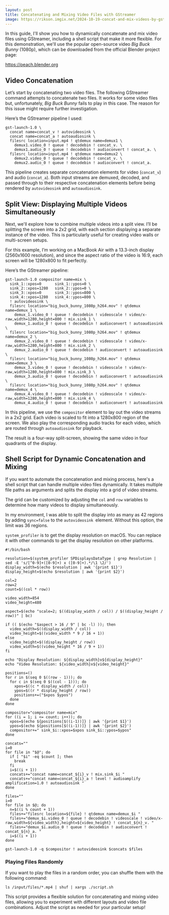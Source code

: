 ```yaml
---
layout: post
title: Concatenating and Mixing Video Files with GStreamer
image: https://rikson.imgix.net/2024-10-19-concat-and-mix-videos-by-gstreamer.jpg
---
```


In this guide, I'll show you how to dynamically concatenate and mix video files using GStreamer, including a shell script that make it more flexible. For this demonstration, we'll use the popular open-source video *Big Buck Bunny* (1080p), which can be downloaded from the official Blender project page:

<https://peach.blender.org>

## Video Concatenation

Let’s start by concatenating two video files. The following GStreamer command attempts to concatenate two files. It works for some video files but, unfortunately, *Big Buck Bunny* fails to play in this case. The reason for this issue might require further investigation.

Here’s the GStreamer pipeline I used:

```
gst-launch-1.0 \
  concat name=concat_v ! autovideosink \
  concat name=concat_a ! autoaudiosink \
  filesrc location=input.mp4 ! qtdemux name=demux1 \
    demux1.video_0 ! queue ! decodebin ! concat_v. \
    demux1.audio_0 ! queue ! decodebin ! audioconvert ! concat_a. \
  filesrc location=input.mp4 ! qtdemux name=demux2 \
    demux2.video_0 ! queue ! decodebin ! concat_v. \
    demux2.audio_0 ! queue ! decodebin ! audioconvert ! concat_a.
```

This pipeline creates separate concatenation elements for video (`concat_v`) and audio (`concat_a`). Both input streams are demuxed, decoded, and passed through to their respective concatenation elements before being rendered by `autovideosink` and `autoaudiosink`.

## Split View: Displaying Multiple Videos Simultaneously

Next, we'll explore how to combine multiple videos into a split view. I’ll be splitting the screen into a 2x2 grid, with each section displaying a separate instance of the video. This is particularly useful for creating video walls or multi-screen setups.

For this example, I’m working on a MacBook Air with a 13.3-inch display (2560x1600 resolution), and since the aspect ratio of the video is 16:9, each screen will be 1280x800 to fit perfectly.

Here’s the GStreamer pipeline:

```
gst-launch-1.0 compositor name=mix \
  sink_1::xpos=0      sink_1::ypos=0 \
  sink_2::xpos=1280   sink_2::ypos=0 \
  sink_3::xpos=0      sink_3::ypos=800 \
  sink_4::xpos=1280   sink_4::ypos=800 \
  ! autovideosink \
  filesrc location="big_buck_bunny_1080p_h264.mov" ! qtdemux name=demux_1 \
    demux_1.video_0 ! queue ! decodebin ! videoscale ! video/x-raw,width=1280,height=800 ! mix.sink_1 \
    demux_1.audio_0 ! queue ! decodebin ! audioconvert ! autoaudiosink \
  filesrc location="big_buck_bunny_1080p_h264.mov" ! qtdemux name=demux_2 \
    demux_2.video_0 ! queue ! decodebin ! videoscale ! video/x-raw,width=1280,height=800 ! mix.sink_2 \
    demux_2.audio_0 ! queue ! decodebin ! audioconvert ! autoaudiosink \
  filesrc location="big_buck_bunny_1080p_h264.mov" ! qtdemux name=demux_3 \
    demux_3.video_0 ! queue ! decodebin ! videoscale ! video/x-raw,width=1280,height=800 ! mix.sink_3 \
    demux_3.audio_0 ! queue ! decodebin ! audioconvert ! autoaudiosink \
  filesrc location="big_buck_bunny_1080p_h264.mov" ! qtdemux name=demux_4 \
    demux_4.video_0 ! queue ! decodebin ! videoscale ! video/x-raw,width=1280,height=800 ! mix.sink_4 \
    demux_4.audio_0 ! queue ! decodebin ! audioconvert ! autoaudiosink
```

In this pipeline, we use the `compositor` element to lay out the video streams in a 2x2 grid. Each video is scaled to fit into a 1280x800 region of the screen. We also play the corresponding audio tracks for each video, which are routed through `autoaudiosink` for playback.

The result is a four-way split-screen, showing the same video in four quadrants of the display.





## Shell Script for Dynamic Concatenation and Mixing

If you want to automate the concatenation and mixing process, here's a shell script that can handle multiple video files dynamically. It takes multiple file paths as arguments and splits the display into a grid of video streams.

The grid can be customized by adjusting the `col` and `row` variables to determine how many videos to display simultaneously.

In my environment, I was able to split the display into as many as 42 regions by adding `sync=false` to the `autovideosink `element. Without this option, the limit was 36 regions.

`system_profiler` is to get the display resolution on macOS. You can replace it with other commands to get the display resolution on other platforms.
```
#!/bin/bash

resolution=$(system_profiler SPDisplaysDataType | grep Resolution | sed -E 's/[^0-9]+([0-9]+) x ([0-9]+).*/\1 \2/')
display_width=$(echo $resolution | awk '{print $1}')
display_height=$(echo $resolution | awk '{print $2}')

col=2
row=2
count=$((col * row))

video_width=854
video_height=480

aspect=$(echo "scale=2; $((display_width / col)) / $((display_height / row))" | bc)

if (( $(echo "$aspect > 16 / 9" | bc -l) )); then
  video_width=$((display_width / col))
  video_height=$((video_width * 9 / 16 + 1))
else
  video_height=$((display_height / row))
  video_width=$((video_height * 16 / 9 + 1))
fi

echo "Display Resolution: ${display_width}x${display_height}"
echo "Video Resolution: ${video_width}x${video_height}"

positions=()
for r in $(seq 0 $((row - 1))); do
  for c in $(seq 0 $((col - 1))); do
    xpos=$((c * display_width / col))
    ypos=$((r * display_height / row))
    positions+=("$xpos $ypos")
  done
done

compositor="compositor name=mix"
for ((i = 1; i <= count; i++)); do
  xpos=$(echo ${positions[$((i-1))]} | awk '{print $1}')
  ypos=$(echo ${positions[$((i-1))]} | awk '{print $2}')
  compositor+=" sink_$i::xpos=$xpos sink_$i::ypos=$ypos"
done

concats=""
i=0
for file in "$@"; do
  if [ "$i" -eq $count ]; then
    break
  fi
  i=$((i + 1))
  concats+="concat name=concat_${i}_v ! mix.sink_$i "
  concats+="concat name=concat_${i}_a ! level ! audioamplify amplification=1.0 ! autoaudiosink "
done

files=""
i=0
for file in $@; do
  n=$((i % count + 1))
  files+="filesrc location=${file} ! qtdemux name=demux_$i "
  files+="demux_$i.video_0 ! queue ! decodebin ! videoscale ! video/x-raw,width=${video_width},height=${video_height} ! concat_${n}_v. "
  files+="demux_$i.audio_0 ! queue ! decodebin ! audioconvert ! concat_${n}_a. "
  i=$((i + 1))
done

gst-launch-1.0 -q $compositor ! autovideosink $concats $files
```

### Playing Files Randomly

If you want to play the files in a random order, you can shuffle them with the following command:

```
ls /input/files/*.mp4 | shuf | xargs ./script.sh
```

This script provides a flexible solution for concatenating and mixing video files, allowing you to experiment with different layouts and video file combinations. Adjust the script as needed for your particular setup!
